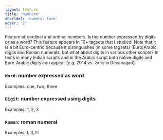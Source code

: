 ```yaml
---
layout: feature
title: 'NumForm'
shortdef: 'numeral form'
udver: '2'
---
```


Feature of cardinal and ordinal numbers. Is the number expressed by
digits or as a word? This feature appears in 10+ tagsets that I
studied. Note that it is a bit Euro-centric because it distinguishes
(in some tagsets) (Euro)Arabic digits and Roman numerals, but what
about digits in various other scripts? In texts in many Indian scripts
and in the Arabic script both native digits and Euro-Arabic digits can
appear (e.g. 2014 vs. २०१४ in Devanagari).

### <a name="Word">`Word`</a>: number expressed as word

Examples: one, two, three

### <a name="Digit">`Digit`</a>: number expressed using digits

Examples: 1, 2, 3

### <a name="Roman">`Roman`</a>: roman numeral

Examples: I, II, III
<!-- Interlanguage links updated Čt lis 12 09:43:04 CET 2020 -->

